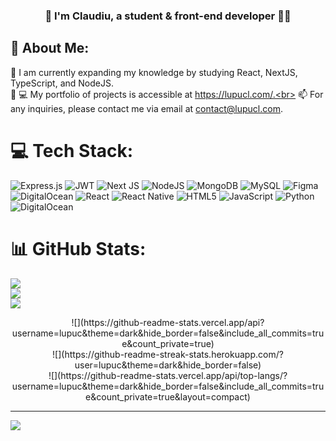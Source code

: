 ### <div align="center">👋 I'm Claudiu, a student & front-end developer 👨‍💻</div>  

## 💫 About Me:
🌱 I am currently expanding my knowledge by studying React, NextJS, TypeScript, and NodeJS.<br>👨‍
💻 My portfolio of projects is accessible at https://lupucl.com/.<br>
📫 For any inquiries, please contact me via email at contact@lupucl.com.


# 💻 Tech Stack:
![Express.js](https://img.shields.io/badge/express.js-%23404d59.svg?style=flat&logo=express&logoColor=%2361DAFB) ![JWT](https://img.shields.io/badge/JWT-black?style=flat&logo=JSON%20web%20tokens) ![Next JS](https://img.shields.io/badge/Next-black?style=flat&logo=next.js&logoColor=white) ![NodeJS](https://img.shields.io/badge/node.js-6DA55F?style=flat&logo=node.js&logoColor=white) ![MongoDB](https://img.shields.io/badge/MongoDB-%234ea94b.svg?style=flat&logo=mongodb&logoColor=white) ![MySQL](https://img.shields.io/badge/mysql-%2300f.svg?style=flat&logo=mysql&logoColor=white) 	![Figma](https://img.shields.io/badge/figma-%23F24E1E.svg?style=flat&logo=figma&logoColor=white) ![DigitalOcean](https://img.shields.io/badge/DigitalOcean-%230167ff.svg?style=flat&logo=digitalOcean&logoColor=white) ![React](https://img.shields.io/badge/react-%2320232a.svg?style=flat&logo=react&logoColor=%2361DAFB) ![React Native](https://img.shields.io/badge/react_native-%2320232a.svg?style=flat&logo=react&logoColor=%2361DAFB) ![HTML5](https://img.shields.io/badge/html5-%23E34F26.svg?style=flat&logo=html5&logoColor=white) ![JavaScript](https://img.shields.io/badge/javascript-%23323330.svg?style=flat&logo=javascript&logoColor=%23F7DF1E) ![Python](https://img.shields.io/badge/python-3670A0?style=flat&logo=python&logoColor=ffdd54) ![DigitalOcean](https://img.shields.io/badge/DigitalOcean-%230167ff.svg?style=flat&logo=digitalOcean&logoColor=white)

# 📊 GitHub Stats:
![](https://github-readme-stats.vercel.app/api?username=lupuc&theme=dark&hide_border=false&include_all_commits=true&count_private=true)<br/>
![](https://github-readme-streak-stats.herokuapp.com/?user=lupuc&theme=dark&hide_border=false)<br/>
![](https://github-readme-stats.vercel.app/api/top-langs/?username=lupuc&theme=dark&hide_border=false&include_all_commits=true&count_private=true&layout=compact)
<div align="center">
![](https://github-readme-stats.vercel.app/api?username=lupuc&theme=dark&hide_border=false&include_all_commits=true&count_private=true)<br/>
![](https://github-readme-streak-stats.herokuapp.com/?user=lupuc&theme=dark&hide_border=false)<br/>
![](https://github-readme-stats.vercel.app/api/top-langs/?username=lupuc&theme=dark&hide_border=false&include_all_commits=true&count_private=true&layout=compact)
</div>

---
[![](https://visitcount.itsvg.in/api?id=lupucl&icon=2&color=8)](https://visitcount.itsvg.in)
